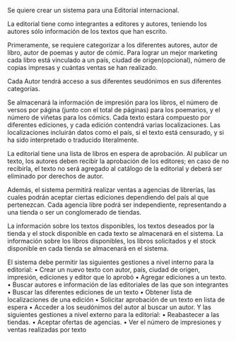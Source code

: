 Se quiere crear un sistema para una Editorial internacional.

La editorial tiene como integrantes a editores y autores, teniendo los autores sólo información de los textos que han escrito.

Primeramente, se requiere categorizar a los diferentes autores, autor de libro, autor de poemas y autor de cómic. Para lograr un mejor marketing cada libro está vinculado a un país, ciudad de origen(opcional), número de copias impresas y cuántas ventas se han realizado.

Cada Autor tendrá acceso a sus diferentes seudónimos en sus diferentes categorías.

Se almacenará la información de impresión para los libros, el número de versos por página (junto con el total de páginas) para los poemarios, y el número de viñetas para los cómics. Cada texto estará compuesto por diferentes ediciones, y cada edición contendrá varias localizaciones. Las localizaciones incluirán datos como el país, si el texto está censurado, y si ha sido interpretado o traducido literalmente.

La editorial tiene una lista de libros en espera de aprobación. Al publicar un texto, los autores deben recibir la aprobación de los editores; en caso de no recibirla, el texto no será agregado al catálogo de la editorial y deberá ser eliminado por derechos de autor.

Además, el sistema permitirá realizar ventas a agencias de librerías, las cuales podrán aceptar ciertas ediciones dependiendo del país al que pertenezcan.
Cada agencia libre podrá ser independiente, representando a una tienda o ser un conglomerado de tiendas.

La información sobre los textos disponibles, los textos deseados por la tienda y el stock disponible en cada texto se almacenará en el sistema.
La información sobre los libros disponibles, los libros solicitados y el stock disponible en cada tienda se almacenará en el sistema.

El sistema debe permitir las siguientes gestiones a nivel interno para la editorial:
• Crear un nuevo texto con autor, país, ciudad de origen, impresión, ediciones y editor que lo aprobó
• Agregar ediciones a un texto.
• Buscar autores e información de las editoriales de las que son integrantes
• Buscar las diferentes ediciones de un texto
• Obtener lista de localizaciones de una edición
• Solicitar aprobación de un texto en lista de espera
• Acceder a los seudónimos del autor al buscar un autor.
Y las siguientes gestiones a nivel externo para la editorial:
• Reabastecer a las tiendas.
• Aceptar ofertas de agencias.
• Ver el número de impresiones y ventas realizadas por texto